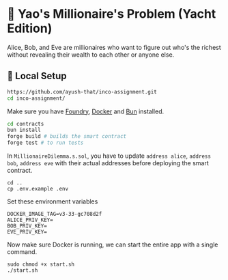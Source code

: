 # 🚤 Yao's Millionaire's Problem (Yacht Edition)
Alice, Bob, and Eve are millionaires who want to figure out who's the richest without revealing their wealth to each other or anyone else.

## 🎯 **Local Setup**




```bash
https://github.com/ayush-that/inco-assignment.git
cd inco-assignment/
```

Make sure you have [Foundry](https://book.getfoundry.sh/getting-started/installation), [Docker](https://docs.docker.com/engine/install/) and [Bun](https://bun.sh/docs/cli/install) installed.

```bash
cd contracts
bun install
forge build # builds the smart contract
forge test # to run tests
```

In `MillionaireDilemma.s.sol`, you have to update `address alice`, `address bob`, `address eve` with their actual addresses before deploying the smart contract.

```
cd ..
cp .env.example .env
```

Set these environment variables
```
DOCKER_IMAGE_TAG=v3-33-gc708d2f
ALICE_PRIV_KEY=
BOB_PRIV_KEY=
EVE_PRIV_KEY=
```

Now make sure Docker is running, we can start the entire app with a single command.

```
sudo chmod +x start.sh
./start.sh
```

